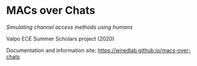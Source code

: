 # MACs over Chats

*Simulating channel access methods using humans*

Valpo ECE Summer Scholars project (2020)

Documentation and information site: https://wiredlab.github.io/macs-over-chats
